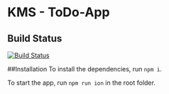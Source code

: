 # KMS - ToDo-App

## Build Status

[![Build Status](https://api.travis-ci.com/lewe98/kms-todo.svg?branch=dev)](https://travis-ci.com/lewe98/kms-todo)

##Installation
To install the dependencies, run ``npm i``. 

To start the app, run ``npm run ion`` in the root folder.
